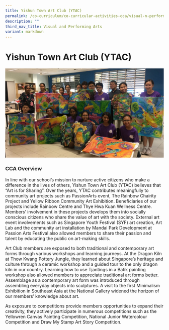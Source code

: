 ```yaml
---
title: Yishun Town Art Club (YTAC)
permalink: /co-curriculum/co-curricular-activities-cca/visual-n-performing-arts/yishun-town-art-club/
description: ""
third_nav_title: Visual and Performing Arts
variant: markdown
---
```

# **Yishun Town Art Club (YTAC)**

![](/images/EKMS3284.jpg)


### CCA Overview

In line with our school’s mission to nurture active citizens who make a difference in the lives of others, Yishun Town Art Club (YTAC) believes that “Art is for Sharing”. Over the years, YTAC contributes meaningfully to community art projects such as PassionArts event, The Rainbow Chairity Project and Yellow Ribbon Community Art Exhibition. Beneficiaries of our projects include Rainbow Centre and Thye Hwa Kuan Wellness Centre. Members’ involvement in these projects develops them into socially conscious citizens who share the value of art with the society. External art event involvements such as Singapore Youth Festival (SYF) art creation, Art Lab and the community art installation by Mandai Park Development at Passion Arts Festival also allowed members to share their passion and talent by educating the public on art-making skills.&nbsp;

Art Club members are exposed to both traditional and contemporary art forms through various workshops and learning journeys. At the Dragon Kiln at Thow Kwang Pottery Jungle, they learned about Singapore’s heritage and culture through a ceramic workshop and a guided tour to the only dragon kiln in our country. Learning how to use Tjantings in a Batik painting workshop also allowed members to appreciate traditional art forms better. Assemblage as a contemporary art form was introduced through assembling everyday objects into sculptures. A visit to the first Minimalism Exhibition in Southeast Asia at the National Gallery widened the horizon of our members’ knowledge about art.  

As exposure to competitions provide members opportunities to expand their creativity, they actively participate in numerous competitions such as the Yellowren Canvas Painting Competition, National Junior Watercolour Competition and Draw My Stamp Art Story Competition.  